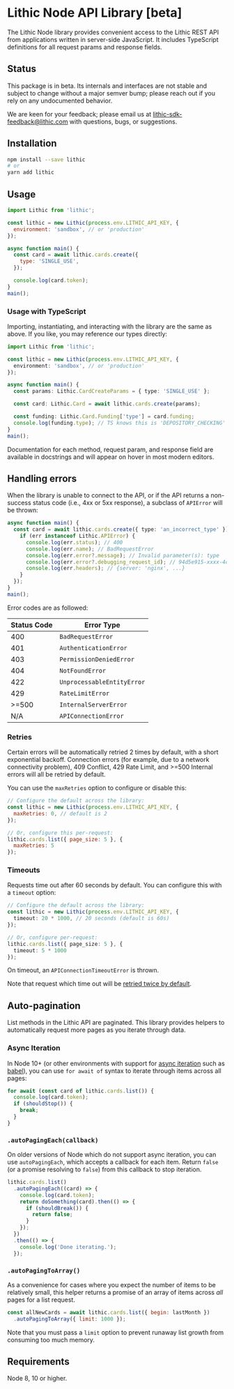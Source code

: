 # Lithic Node API Library [beta]

The Lithic Node library provides convenient access to the Lithic REST API from applications written in server-side JavaScript.
It includes TypeScript definitions for all request params and response fields.

## Status

This package is in beta. Its internals and interfaces are not stable
and subject to change without a major semver bump;
please reach out if you rely on any undocumented behavior.

We are keen for your feedback; please email us at [lithic-sdk-feedback@lithic.com](mailto:lithic-sdk-feedback@lithic.com)
with questions, bugs, or suggestions.

## Installation

```sh
npm install --save lithic
# or
yarn add lithic
```

## Usage

```js
import Lithic from 'lithic';

const lithic = new Lithic(process.env.LITHIC_API_KEY, {
  environment: 'sandbox', // or 'production'
});

async function main() {
  const card = await lithic.cards.create({
    type: 'SINGLE_USE',
  });

  console.log(card.token);
}
main();
```

### Usage with TypeScript

Importing, instantiating, and interacting with the library are the same as above.
If you like, you may reference our types directly:

```ts
import Lithic from 'lithic';

const lithic = new Lithic(process.env.LITHIC_API_KEY, {
  environment: 'sandbox', // or 'production'
});

async function main() {
  const params: Lithic.CardCreateParams = { type: 'SINGLE_USE' };

  const card: Lithic.Card = await lithic.cards.create(params);

  const funding: Lithic.Card.Funding['type'] = card.funding;
  console.log(funding.type); // TS knows this is 'DEPOSITORY_CHECKING' | 'DEPOSITORY_SAVINGS'
}
main();
```

Documentation for each method, request param, and response field are available in docstrings and will appear on hover in most modern editors.

## Handling errors

When the library is unable to connect to the API,
or if the API returns a non-success status code (i.e., 4xx or 5xx response),
a subclass of `APIError` will be thrown:

```ts
async function main() {
  const card = await lithic.cards.create({ type: 'an_incorrect_type' }).catch((err) => {
    if (err instanceof Lithic.APIError) {
      console.log(err.status); // 400
      console.log(err.name); // BadRequestError
      console.log(err.error?.message); // Invalid parameter(s): type
      console.log(err.error?.debugging_request_id); // 94d5e915-xxxx-4cee-a4f5-2xd6ebd279ac
      console.log(err.headers); // {server: 'nginx', ...}
    }
  });
}
main();
```

Error codes are as followed:

| Status Code | Error Type                 |
| ----------- | -------------------------- |
| 400         | `BadRequestError`          |
| 401         | `AuthenticationError`      |
| 403         | `PermissionDeniedError`    |
| 404         | `NotFoundError`            |
| 422         | `UnprocessableEntityError` |
| 429         | `RateLimitError`           |
| >=500       | `InternalServerError`      |
| N/A         | `APIConnectionError`       |

### Retries

Certain errors will be automatically retried 2 times by default, with a short exponential backoff.
Connection errors (for example, due to a network connectivity problem), 409 Conflict, 429 Rate Limit,
and >=500 Internal errors will all be retried by default.

You can use the `maxRetries` option to configure or disable this:

<!-- prettier-ignore -->
```js
// Configure the default across the library:
const lithic = new Lithic(process.env.LITHIC_API_KEY, {
  maxRetries: 0, // default is 2
});

// Or, configure this per-request:
lithic.cards.list({ page_size: 5 }, {
  maxRetries: 5
});
```

### Timeouts

Requests time out after 60 seconds by default. You can configure this with a `timeout` option:

<!-- prettier-ignore -->
```ts
// Configure the default across the library:
const lithic = new Lithic(process.env.LITHIC_API_KEY, {
  timeout: 20 * 1000, // 20 seconds (default is 60s)
});

// Or, configure per-request:
lithic.cards.list({ page_size: 5 }, {
  timeout: 5 * 1000
});
```

On timeout, an `APIConnectionTimeoutError` is thrown.

Note that request which time out will be [retried twice by default](#retries).

## Auto-pagination

List methods in the Lithic API are paginated.
This library provides helpers to automatically request more pages as you iterate through data.

### Async Iteration

In Node 10+ (or other environments with support for
[async iteration](https://github.com/tc39/proposal-async-iteration#the-async-iteration-statement-for-await-of)
such as [babel](https://babeljs.io/docs/en/babel-plugin-transform-async-generator-functions)),
you can use `for await of` syntax to iterate through items across all pages:

```js
for await (const card of lithic.cards.list()) {
  console.log(card.token);
  if (shouldStop()) {
    break;
  }
}
```

### `.autoPagingEach(callback)`

On older versions of Node which do not support async iteration,
you can use `autoPagingEach`, which accepts a callback for each item.
Return `false` (or a promise resolving to `false`) from this callback to stop iteration.

<!-- prettier-ignore -->
```js
lithic.cards.list()
  .autoPagingEach((card) => {
    console.log(card.token);
    return doSomething(card).then(() => {
      if (shouldBreak()) {
        return false;
      }
    });
  })
  .then(() => {
    console.log('Done iterating.');
  });
```

### `.autoPagingToArray()`

As a convenience for cases where you expect the number of items to be relatively small,
this helper returns a promise of an array of items across _all_ pages for a list request.

<!-- prettier-ignore -->
```js
const allNewCards = await lithic.cards.list({ begin: lastMonth })
  .autoPagingToArray({ limit: 1000 });
```

Note that you must pass a `limit` option to prevent runaway list growth from consuming too much memory.

## Requirements

Node 8, 10 or higher.
